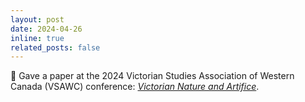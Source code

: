 ```yaml
---
layout: post
date: 2024-04-26
inline: true
related_posts: false
---
```


:green_book: Gave a paper at the 2024 Victorian Studies Association of Western Canada (VSAWC) conference: [*Victorian Nature and Artifice*](https://sites.google.com/ualberta.ca/vsawc2024/home).

